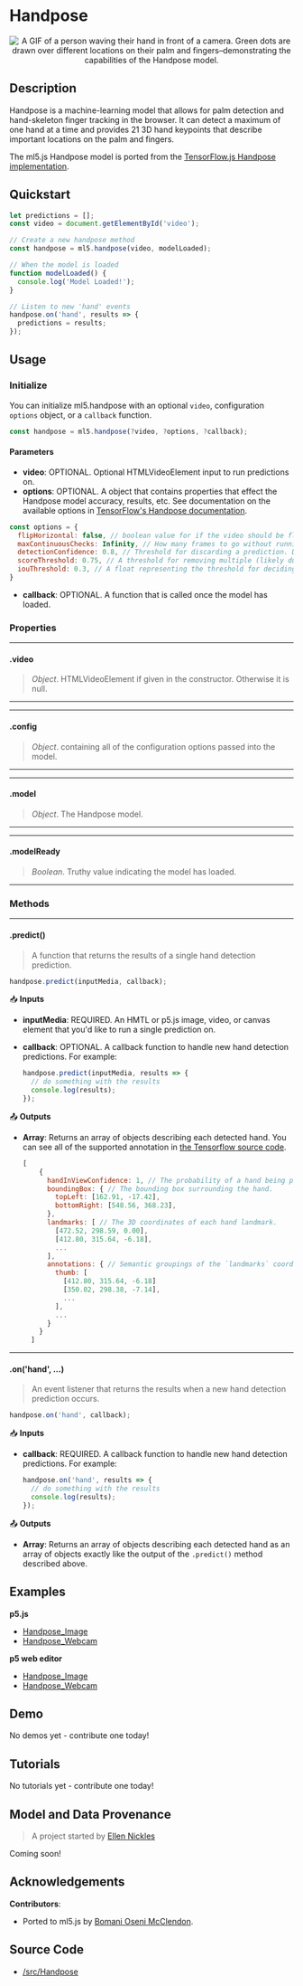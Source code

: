 # Handpose


<center>
    <img style="display:block; max-height:20rem" alt="A GIF of a person waving their hand in front of a camera. Green dots are drawn over different locations on their palm and fingers–demonstrating the capabilities of the Handpose model." src="_media/reference__header-handpose.gif">
</center>


## Description

Handpose is a machine-learning model that allows for palm detection and hand-skeleton finger tracking in the browser. It can detect a maximum of one hand at a time and provides 21 3D hand keypoints that describe important locations on the palm and fingers.

The ml5.js Handpose model is ported from the [TensorFlow.js Handpose implementation](https://github.com/tensorflow/tfjs-models/tree/master/handpose).

## Quickstart

```js
let predictions = [];
const video = document.getElementById('video');

// Create a new handpose method
const handpose = ml5.handpose(video, modelLoaded);

// When the model is loaded
function modelLoaded() {
  console.log('Model Loaded!');
}

// Listen to new 'hand' events
handpose.on('hand', results => {
  predictions = results;
});
```


## Usage

### Initialize
You can initialize ml5.handpose with an optional `video`, configuration `options` object, or a `callback` function.
```js
const handpose = ml5.handpose(?video, ?options, ?callback);
```

#### Parameters
* **video**: OPTIONAL. Optional HTMLVideoElement input to run predictions on.
* **options**: OPTIONAL. A object that contains properties that effect the Handpose model accuracy, results, etc. See documentation on the available options in [TensorFlow's Handpose documentation](https://github.com/tensorflow/tfjs-models/tree/master/handpose#parameters-for-handposeload).
```js
const options = {
  flipHorizontal: false, // boolean value for if the video should be flipped, defaults to false
  maxContinuousChecks: Infinity, // How many frames to go without running the bounding box detector. Defaults to infinity, but try a lower value if the detector is consistently producing bad predictions.
  detectionConfidence: 0.8, // Threshold for discarding a prediction. Defaults to 0.8.
  scoreThreshold: 0.75, // A threshold for removing multiple (likely duplicate) detections based on a "non-maximum suppression" algorithm. Defaults to 0.75
  iouThreshold: 0.3, // A float representing the threshold for deciding whether boxes overlap too much in non-maximum suppression. Must be between [0, 1]. Defaults to 0.3.
}
```

* **callback**: OPTIONAL. A function that is called once the model has loaded.

### Properties
***
#### .video
> *Object*. HTMLVideoElement if given in the constructor. Otherwise it is null.
***

***
#### .config
> *Object*. containing all of the configuration options passed into the model.
***

***
#### .model
> *Object*. The Handpose model.
***

***
#### .modelReady
> *Boolean*. Truthy value indicating the model has loaded.
***

### Methods

***
#### .predict()
> A function that returns the results of a single hand detection prediction.

  ```js
  handpose.predict(inputMedia, callback);
  ```

📥 **Inputs**
* **inputMedia**: REQUIRED. An HMTL or p5.js image, video, or canvas element that you'd like to run a single prediction on.

* **callback**: OPTIONAL.  A callback function to handle new hand detection predictions. For example:

  ```js
  handpose.predict(inputMedia, results => {
    // do something with the results
    console.log(results);
  });
  ```

📤 **Outputs**

* **Array**: Returns an array of objects describing each detected hand. You can see all of the supported annotation in [the Tensorflow source code](https://github.com/tensorflow/tfjs-models/blob/master/handpose/src/keypoints.ts).

  ```js
  [
      {
        handInViewConfidence: 1, // The probability of a hand being present.
        boundingBox: { // The bounding box surrounding the hand.
          topLeft: [162.91, -17.42],
          bottomRight: [548.56, 368.23],
        },
        landmarks: [ // The 3D coordinates of each hand landmark.
          [472.52, 298.59, 0.00],
          [412.80, 315.64, -6.18],
          ...
        ],
        annotations: { // Semantic groupings of the `landmarks` coordinates.
          thumb: [
            [412.80, 315.64, -6.18]
            [350.02, 298.38, -7.14],
            ...
          ],
          ...
        }
      }
    ]
  ```

***

#### .on('hand', ...)
> An event listener that returns the results when a new hand detection prediction occurs.

  ```js
  handpose.on('hand', callback);
  ```

📥 **Inputs**

* **callback**: REQUIRED.  A callback function to handle new hand detection predictions. For example:

  ```js
  handpose.on('hand', results => {
    // do something with the results
    console.log(results);
  });
  ```

📤 **Outputs**

* **Array**: Returns an array of objects describing each detected hand as an array of objects exactly like the output of the `.predict()` method described above.


## Examples

**p5.js**
* [Handpose_Image](https://github.com/ml5js/ml5-library/tree/main/examples/p5js/Handpose/Handpose_Image)
* [Handpose_Webcam](https://github.com/ml5js/ml5-library/tree/main/examples/p5js/Handpose/Handpose_Webcam)

**p5 web editor**
* [Handpose_Image](https://editor.p5js.org/ml5/sketches/Handpose_Image)
* [Handpose_Webcam](https://editor.p5js.org/ml5/sketches/Handpose_Webcam)

## Demo

No demos yet - contribute one today!

## Tutorials

No tutorials yet - contribute one today!

## Model and Data Provenance
> A project started by [Ellen Nickles](https://github.com/ellennickles/)

Coming soon!

## Acknowledgements

**Contributors**:
  * Ported to ml5.js by [Bomani Oseni McClendon](https://bomani.rip/).

## Source Code

* [/src/Handpose](https://github.com/ml5js/ml5-library/tree/main/src/Handpose)
